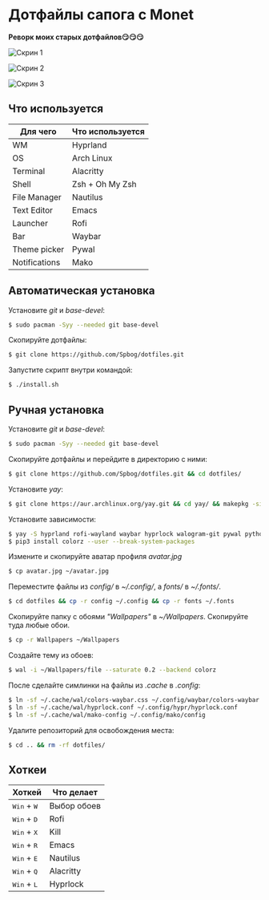 # Дотфайлы сапога с Monet
__Реворк моих старых дотфайлов😏😏😏__

![Скрин 1](https://github.com/Spbog/dotfiles/blob/main/screen1.jpg)

![Скрин 2](https://github.com/Spbog/dotfiles/blob/main/screen2.jpg)

![Скрин 3](https://github.com/Spbog/dotfiles/blob/main/screen3.jpg)
## Что используется
| Для чего      | Что используется |
| ------------- | ---------------- |
| WM            | Hyprland         |
| OS            | Arch Linux       |
| Terminal      | Alacritty        |
| Shell         | Zsh + Oh My Zsh  |
| File Manager  | Nautilus         |
| Text Editor   | Emacs            |
| Launcher      | Rofi             |
| Bar           | Waybar           |
| Theme picker  | Pywal            |
| Notifications | Mako             | 

## Автоматическая установка
Установите _git_ и _base-devel_:
```sh
$ sudo pacman -Syy --needed git base-devel
```
Скопируйте дотфайлы:
```sh
$ git clone https://github.com/Spbog/dotfiles.git
```
Запустите скрипт внутри командой:
```sh
$ ./install.sh
```

## Ручная установка
Установите _git_ и _base-devel_:
```sh
$ sudo pacman -Syy --needed git base-devel
```
Скопируйте дотфайлы и перейдите в директорию с ними:
```sh
$ git clone https://github.com/Spbog/dotfiles.git && cd dotfiles/
```
Установите _yay_:
```sh
$ git clone https://aur.archlinux.org/yay.git && cd yay/ && makepkg -si
```
Установите зависимости:
```sh
$ yay -S hyprland rofi-wayland waybar hyprlock walogram-git pywal python3 python-pip python-pywalfox swww grim slurp pipewire wireplumber alacritty mako emacs nautilus --noconfirm
$ pip3 install colorz --user --break-system-packages
```
Измените и скопируйте аватар профиля _avatar.jpg_
```sh
$ cp avatar.jpg ~/avatar.jpg
```
Переместите файлы из _config/_ в _~/.config/_, а _fonts/_ в _~/.fonts/_. 
```sh
$ cd dotfiles && cp -r config ~/.config && cp -r fonts ~/.fonts
```
Скопируйте папку с обоями _"Wallpapers"_ в _~/Wallpapers_. Скопируйте туда любые обои.
```sh
$ cp -r Wallpapers ~/Wallpapers
```
Создайте тему из обоев:
```sh
$ wal -i ~/Wallpapers/file --saturate 0.2 --backend colorz
```
После сделайте симлинки на файлы из _.cache_ в _.config_:
```sh
$ ln -sf ~/.cache/wal/colors-waybar.css ~/.config/waybar/colors-waybar.css
$ ln -sf ~/.cache/wal/hyprlock.conf ~/.config/hypr/hyprlock.conf
$ ln -sf ~/.cache/wal/mako-config ~/.config/mako/config
```
Удалите репозиторий для освобождения места:
```sh
$ cd .. && rm -rf dotfiles/
```
## Хоткеи
| Хоткей                        | Что делает  |
| ----------------------------- | ----------- | 
| <kbd>Win</kbd> + <kbd>W</kbd> | Выбор обоев |
| <kbd>Win</kbd> + <kbd>D</kbd> | Rofi        |
| <kbd>Win</kbd> + <kbd>X</kbd> | Kill        |
| <kbd>Win</kbd> + <kbd>R</kbd> | Emacs       |
| <kbd>Win</kbd> + <kbd>E</kbd> | Nautilus    |
| <kbd>Win</kbd> + <kbd>Q</kbd> | Alacritty   |
| <kbd>Win</kbd> + <kbd>L</kbd> | Hyprlock    |

